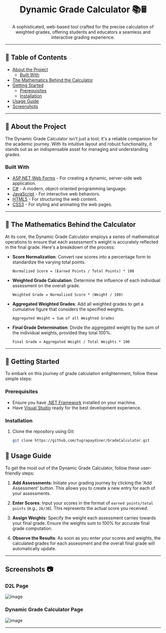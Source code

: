 <div align="center">
  
# Dynamic Grade Calculator 📚🖩

A sophisticated, web-based tool crafted for the precise calculation of weighted grades, offering students and educators a seamless and interactive grading experience.

</div>

---

## 📖 Table of Contents

- [About the Project](#about-the-project)
  - [Built With](#built-with)
- [The Mathematics Behind the Calculator](#the-mathematics-behind-the-calculator)
- [Getting Started](#getting-started)
  - [Prerequisites](#prerequisites)
  - [Installation](#installation)
- [Usage Guide](#usage-guide)
- [Screenshots](#screenshots)
---

## 🌟 About the Project

The Dynamic Grade Calculator isn't just a tool; it's a reliable companion for the academic journey. With its intuitive layout and robust functionality, it stands out as an indispensable asset for managing and understanding grades.

### Built With

- [ASP.NET Web Forms](https://dotnet.microsoft.com/apps/aspnet/web-forms) - For creating a dynamic, server-side web application.
- [C#](https://docs.microsoft.com/en-us/dotnet/csharp/) - A modern, object-oriented programming language.
- [JavaScript](https://developer.mozilla.org/en-US/docs/Web/JavaScript) - For interactive web behaviors.
- [HTML5](https://developer.mozilla.org/en-US/docs/Web/Guide/HTML/HTML5) - For structuring the web content.
- [CSS3](https://developer.mozilla.org/en-US/docs/Web/CSS) - For styling and animating the web pages.

---

## 🧮 The Mathematics Behind the Calculator

At its core, the Dynamic Grade Calculator employs a series of mathematical operations to ensure that each assessment's weight is accurately reflected in the final grade. Here's a breakdown of the process:

- **Score Normalization**: Convert raw scores into a percentage form to standardize the varying total points.
  
  `Normalized Score = (Earned Points / Total Points) * 100`

- **Weighted Grade Calculation**: Determine the influence of each individual assessment on the overall grade.
  
  `Weighted Grade = Normalized Score * (Weight / 100)`

- **Aggregated Weighted Grades**: Add all weighted grades to get a cumulative figure that considers the specified weights.
  
  `Aggregated Weight = Sum of all Weighted Grades`

- **Final Grade Determination**: Divide the aggregated weight by the sum of the individual weights, provided they total 100%.
  
  `Final Grade = Aggregated Weight / Total Weights * 100`

---

## 🚦 Getting Started

To embark on this journey of grade calculation enlightenment, follow these simple steps:

### Prerequisites

- Ensure you have [.NET Framework](https://dotnet.microsoft.com/download/dotnet-framework) installed on your machine.
- Have [Visual Studio](https://visualstudio.microsoft.com/) ready for the best development experience.

### Installation

1. Clone the repository using Git:
   ```sh
   git clone https://github.com/tugrapaydiner/GradeCalculator.git

## 📐 Usage Guide

To get the most out of the Dynamic Grade Calculator, follow these user-friendly steps:

1. **Add Assessments**: Initiate your grading journey by clicking the 'Add Assessment' button. This allows you to create a new entry for each of your assessments.
   
2. **Enter Scores**: Input your scores in the format of `earned points/total points` (e.g., `28/30`). This represents the actual score you received.

3. **Assign Weights**: Specify the weight each assessment carries towards your final grade. Ensure the weights sum to 100% for accurate final grade computation.

4. **Observe the Results**: As soon as you enter your scores and weights, the calculated grades for each assessment and the overall final grade will automatically update.

---
## Screenshots :camera:

### D2L Page

![image](https://github.com/tugrapaydiner/GradeCalculator/assets/106766396/6d545c55-5df2-431d-85e5-99fc515e03ad)

### Dynamic Grade Calculator Page

![image](https://github.com/tugrapaydiner/GradeCalculator/assets/106766396/95424c27-4c44-4820-b358-52467405b877)

---
